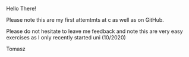 Hello There!

Please note this are my first attemtmts at c as well as on GitHub.

Please do not hesitate to leave me feedback and note this are very easy exercises as I only recently started uni (10/2020)

Tomasz
